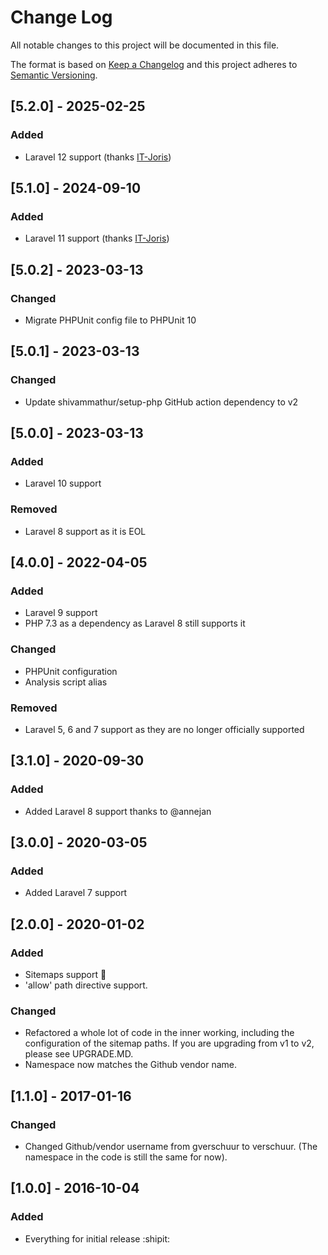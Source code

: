 # Change Log

All notable changes to this project will be documented in this file.

The format is based on [Keep a Changelog](http://keepachangelog.com/) and this project adheres to [Semantic Versioning](http://semver.org/).

## [5.2.0] - 2025-02-25

### Added

- Laravel 12 support (thanks [IT-Joris](https://github.com/IT-Joris))
  
## [5.1.0] - 2024-09-10

### Added

- Laravel 11 support (thanks [IT-Joris](https://github.com/IT-Joris))

## [5.0.2] - 2023-03-13

### Changed

- Migrate PHPUnit config file to PHPUnit 10

## [5.0.1] - 2023-03-13

### Changed

- Update shivammathur/setup-php GitHub action dependency to v2

## [5.0.0] - 2023-03-13

### Added

- Laravel 10 support

### Removed

- Laravel 8 support as it is EOL

## [4.0.0] - 2022-04-05

### Added

- Laravel 9 support
- PHP 7.3 as a dependency as Laravel 8 still supports it

### Changed

- PHPUnit configuration
- Analysis script alias
  
### Removed

- Laravel 5, 6 and 7 support as they are no longer officially supported
  
## [3.1.0] - 2020-09-30

### Added

- Added Laravel 8 support thanks to @annejan
  
## [3.0.0] - 2020-03-05

### Added

- Added Laravel 7 support
  
## [2.0.0] - 2020-01-02

### Added

- Sitemaps support 🤩
- 'allow' path directive support.

### Changed

- Refactored a whole lot of code in the inner working, including the configuration of the sitemap paths. If you are upgrading from v1 to v2, please see UPGRADE.MD.
- Namespace now matches the Github vendor name.

## [1.1.0] - 2017-01-16

### Changed

- Changed Github/vendor username from gverschuur to verschuur. (The namespace in the code is still the same for now).

## [1.0.0] - 2016-10-04

### Added

- Everything for initial release :shipit:
